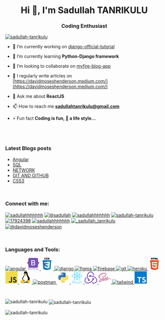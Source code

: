 <h1 align="center">Hi 👋, I'm Sadullah TANRIKULU</h1>
<h3 align="center">Coding Enthusiast</h3>

<p align="left"> <a href="https://github.com/ryo-ma/github-profile-trophy"><img src="https://github-profile-trophy.vercel.app/?username=sadullah-tanrikulu" alt="sadullah-tanrikulu" /></a> </p>

- 🔭 I’m currently working on [django-official-tutorial](https://github.com/Sadullah-TANRIKULU/officialtutorial)

- 🌱 I’m currently learning **Python-Django framework**

- 👯 I’m looking to collaborate on [myfire-blog-app](https://github.com/Sadullah-TANRIKULU/myfire-blog-app)

- 📝 I regularly write articles on [https://davidmoseshenderson.medium.com/](https://davidmoseshenderson.medium.com/)

- 💬 Ask me about **ReactJS**

- 📫 How to reach me **sadullahtanrikulu@gmail.com**

- ⚡ Fun fact **Coding is fun, 🥰 a life style...**

<br/>
<br/>

### Latest Blogs posts
<!-- BLOG-POST-LIST:START -->
- [Angular](https://davidmoseshenderson.medium.com/angular-9bb82e646ffd?source=rss-8305f2d3d5a3------2)
- [SQL](https://davidmoseshenderson.medium.com/sql-lesson-ea90ced366f9?source=rss-8305f2d3d5a3------2)
- [NETWORK](https://davidmoseshenderson.medium.com/network-bb105deefd2d?source=rss-8305f2d3d5a3------2)
- [GIT AND GITHUB](https://davidmoseshenderson.medium.com/git-and-github-8ef1c3d3cd2?source=rss-8305f2d3d5a3------2)
- [CSS3](https://davidmoseshenderson.medium.com/css3-f3d7f19dff23?source=rss-8305f2d3d5a3------2)
<!-- BLOG-POST-LIST:END -->

<br/>

<h3 align="left">Connect with me:</h3>
<p align="left">
<a href="https://codepen.io/sadullahhhhhhh" target="blank"><img align="center" src="https://raw.githubusercontent.com/rahuldkjain/github-profile-readme-generator/master/src/images/icons/Social/codepen.svg" alt="sadullahhhhhhh" height="30" width="40" /></a>
<a href="https://dev.to/@sadullah" target="blank"><img align="center" src="https://raw.githubusercontent.com/rahuldkjain/github-profile-readme-generator/master/src/images/icons/Social/devto.svg" alt="@sadullah" height="30" width="40" /></a>
<a href="https://twitter.com/sadullahhhhhhh" target="blank"><img align="center" src="https://raw.githubusercontent.com/rahuldkjain/github-profile-readme-generator/master/src/images/icons/Social/twitter.svg" alt="sadullahhhhhhh" height="30" width="40" /></a>
<a href="https://linkedin.com/in/sadullah-tanrikulu" target="blank"><img align="center" src="https://raw.githubusercontent.com/rahuldkjain/github-profile-readme-generator/master/src/images/icons/Social/linked-in-alt.svg" alt="sadullah-tanrikulu" height="30" width="40" /></a>
<a href="https://stackoverflow.com/users/17924398" target="blank"><img align="center" src="https://raw.githubusercontent.com/rahuldkjain/github-profile-readme-generator/master/src/images/icons/Social/stack-overflow.svg" alt="17924398" height="30" width="40" /></a>
<a href="https://fb.com/sadullahhhhhhh" target="blank"><img align="center" src="https://raw.githubusercontent.com/rahuldkjain/github-profile-readme-generator/master/src/images/icons/Social/facebook.svg" alt="sadullahhhhhhh" height="30" width="40" /></a>
<a href="https://instagram.com/_sadullah_tanrikulu" target="blank"><img align="center" src="https://raw.githubusercontent.com/rahuldkjain/github-profile-readme-generator/master/src/images/icons/Social/instagram.svg" alt="_sadullah_tanrikulu" height="30" width="40" /></a>
<a href="https://medium.com/@davidmoseshenderson" target="blank"><img align="center" src="https://raw.githubusercontent.com/rahuldkjain/github-profile-readme-generator/master/src/images/icons/Social/medium.svg" alt="@davidmoseshenderson" height="30" width="40" /></a>
</p>

<br/>

<h3 align="left">Languages and Tools:</h3>
<p align="left"> <a href="https://angular.io" target="_blank" rel="noreferrer"> <img src="https://angular.io/assets/images/logos/angular/angular.svg" alt="angular" width="40" height="40"/> </a> <a href="https://getbootstrap.com" target="_blank" rel="noreferrer"> <img src="https://raw.githubusercontent.com/devicons/devicon/master/icons/bootstrap/bootstrap-plain-wordmark.svg" alt="bootstrap" width="40" height="40"/> </a> <a href="https://www.w3schools.com/css/" target="_blank" rel="noreferrer"> <img src="https://raw.githubusercontent.com/devicons/devicon/master/icons/css3/css3-original-wordmark.svg" alt="css3" width="40" height="40"/> </a> <a href="https://www.djangoproject.com/" target="_blank" rel="noreferrer"> <img src="https://cdn.worldvectorlogo.com/logos/django.svg" alt="django" width="40" height="40"/> </a> <a href="https://www.figma.com/" target="_blank" rel="noreferrer"> <img src="https://www.vectorlogo.zone/logos/figma/figma-icon.svg" alt="figma" width="40" height="40"/> </a> <a href="https://firebase.google.com/" target="_blank" rel="noreferrer"> <img src="https://www.vectorlogo.zone/logos/firebase/firebase-icon.svg" alt="firebase" width="40" height="40"/> </a> <a href="https://git-scm.com/" target="_blank" rel="noreferrer"> <img src="https://www.vectorlogo.zone/logos/git-scm/git-scm-icon.svg" alt="git" width="40" height="40"/> </a> <a href="https://heroku.com" target="_blank" rel="noreferrer"> <img src="https://www.vectorlogo.zone/logos/heroku/heroku-icon.svg" alt="heroku" width="40" height="40"/> </a> <a href="https://www.w3.org/html/" target="_blank" rel="noreferrer"> <img src="https://raw.githubusercontent.com/devicons/devicon/master/icons/html5/html5-original-wordmark.svg" alt="html5" width="40" height="40"/> </a> <a href="https://developer.mozilla.org/en-US/docs/Web/JavaScript" target="_blank" rel="noreferrer"> <img src="https://raw.githubusercontent.com/devicons/devicon/master/icons/javascript/javascript-original.svg" alt="javascript" width="40" height="40"/> </a> <a href="https://www.linux.org/" target="_blank" rel="noreferrer"> <img src="https://raw.githubusercontent.com/devicons/devicon/master/icons/linux/linux-original.svg" alt="linux" width="40" height="40"/> </a> <a href="https://postman.com" target="_blank" rel="noreferrer"> <img src="https://www.vectorlogo.zone/logos/getpostman/getpostman-icon.svg" alt="postman" width="40" height="40"/> </a> <a href="https://www.python.org" target="_blank" rel="noreferrer"> <img src="https://raw.githubusercontent.com/devicons/devicon/master/icons/python/python-original.svg" alt="python" width="40" height="40"/> </a> <a href="https://reactjs.org/" target="_blank" rel="noreferrer"> <img src="https://raw.githubusercontent.com/devicons/devicon/master/icons/react/react-original-wordmark.svg" alt="react" width="40" height="40"/> </a> <a href="https://redux.js.org" target="_blank" rel="noreferrer"> <img src="https://raw.githubusercontent.com/devicons/devicon/master/icons/redux/redux-original.svg" alt="redux" width="40" height="40"/> </a> <a href="https://sass-lang.com" target="_blank" rel="noreferrer"> <img src="https://raw.githubusercontent.com/devicons/devicon/master/icons/sass/sass-original.svg" alt="sass" width="40" height="40"/> </a> <a href="https://tailwindcss.com/" target="_blank" rel="noreferrer"> <img src="https://www.vectorlogo.zone/logos/tailwindcss/tailwindcss-icon.svg" alt="tailwind" width="40" height="40"/> </a> <a href="https://www.typescriptlang.org/" target="_blank" rel="noreferrer"> <img src="https://raw.githubusercontent.com/devicons/devicon/master/icons/typescript/typescript-original.svg" alt="typescript" width="40" height="40"/> </a> </p>

<br/>

<p><img align="left" src="https://github-readme-stats.vercel.app/api/top-langs?username=sadullah-tanrikulu&show_icons=true&locale=en&layout=compact" alt="sadullah-tanrikulu" /></p>

<p>&nbsp;<img align="center" src="https://github-readme-stats.vercel.app/api?username=sadullah-tanrikulu&show_icons=true&locale=en" alt="sadullah-tanrikulu" /></p>

<p><img align="center" src="https://github-readme-streak-stats.herokuapp.com/?user=sadullah-tanrikulu&" alt="sadullah-tanrikulu" /></p>

